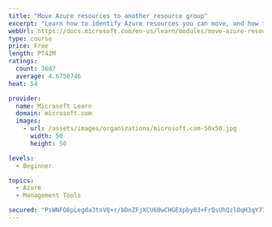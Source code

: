 ```yaml
---
title: "Move Azure resources to another resource group"
excerpt: "Learn how to identify Azure resources you can move, and how to move them to a new resource group."
webUrl: https://docs.microsoft.com/en-us/learn/modules/move-azure-resources-another-resource-group/
type: course
price: Free
length: PT42M
ratings:
  count: 3687
  average: 4.6750746
heat: 54

provider:
  name: Microsoft Learn
  domain: microsoft.com
  images:
    - url: /assets/images/organizations/microsoft.com-50x50.jpg
      width: 50
      height: 50

levels:
  - Beginner

topics:
  - Azure
  - Management Tools

secured: "PsWNFO8pLegda3tnVQ+r/bDnZFjXCU60wCHGEXpby03+FrQsUhQzlOqH3qY77fbtKRu2NyCh2v98epLCGtYQzC230btP3sbVQB6fLpmmehIQUSyZTcQONloQSSZAMkUrULlxgvQhePsYZrsJ10+FzOoc5XOzdj7ZWJi0f4R+Ni1F9cu45ZW+e/SJB+3tRF7fDmxyt4T2jpB//vY7shdp//iTYiNEGonvYmd8DBOrE9lYRbL7jBTHm+cGJBY+p87FO3+tLu1XE6BOC+eLz7tVSiL58Sr5fqTEjSpXGWEYd6F6DJUf5inghLLSzxEsgdx2hmG1NkfLO/VCBbWVoLwo0EySo7oJwbXrVijFq6tj4df5/vWriDHn/yvqE8My1fh7oLKRaU9tm7r2uLKbaHAFWCF4vOknVJEF4Ka0vdq0Uis=;LhRuZd3HTi+ojBo6Rr1KhQ=="
---
```


